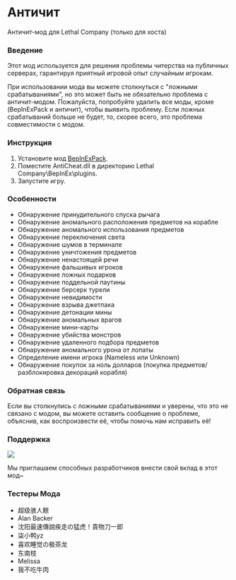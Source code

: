 # Античит

Античит-мод для Lethal Company (только для хоста)

### Введение

Этот мод используется для решения проблемы читерства на публичных серверах, гарантируя приятный игровой опыт случайным игрокам.

При использовании мода вы можете столкнуться с "ложными срабатываниями", но это может быть не обязательно проблема с античит-модом. Пожалуйста, попробуйте удалить все моды, кроме (BepInExPack и античит), чтобы выявить проблему. Если ложных срабатываний больше не будет, то, скорее всего, это проблема совместимости с модом.

### Инструкция

1. Установите мод [BepInExPack](https://thunderstore.io/c/lethal-company/p/BepInEx/BepInExPack/).
2. Поместите AntiCheat.dll в директорию Lethal Company\BepInEx\plugins.
3. Запустите игру.

### Особенности
* Обнаружение принудительного спуска рычага
* Обнаружение аномального расположения предметов на корабле
* Обнаружение аномального использования предметов
* Обнаружение переключения света
* Обнаружение шумов в терминале
* Обнаружение уничтожения предметов
* Обнаружение ненастоящей речи
* Обнаружение фальшивых игроков
* Обнаружение ложных подарков
* Обнаружение поддельной паутины
* Обнаружение берсерк турели
* Обнаружение невидимости
* Обнаружение взрыва джетпака
* Обнаружение детонации мины
* Обнаружение аномальных врагов
* Обнаружение мини-карты
* Обнаружение убийства монстров
* Обнаружение удаленного подбора предметов
* Обнаружение аномального урона от лопаты
* Определение имени игрока (Nameless или Unknown)
* Обнаружение покупок за ноль долларов (покупка предметов/разблокировка декораций корабля)

### Обратная связь
Если вы столкнулись с ложными срабатываниями и уверены, что это не связано с модом, вы можете оставить сообщение о проблеме, объяснив, как воспроизвести её, чтобы помочь нам исправить её!

### Поддержка
<a href="https://github.com/chuxiaaaa/AntiCheat/graphs/contributors">
  <img src="https://contrib.rocks/image?repo=chuxiaaaa/AntiCheat" />
</a>

Мы приглашаем способных разработчиков внести свой вклад в этот мод~

### Тестеры Мода
* 超级骇人鲸 
* Alan Backer
* 沈阳最速傳說疾走の猛虎！貴物刀一郎
* 柒小鸭yz
* 喜欢睡觉の极茶龙 
* 东南枝
* Melissa
* 我不吃牛肉